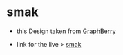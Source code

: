 # smak

- this Design taken from [GraphBerry](https://GraphBerry.com)

- link for the live >
  [smak](https://oumar-1.github.io/smak/)

